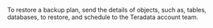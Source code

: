 
To restore a backup plan, send the details of objects, such as, tables, databases, to restore, and schedule to the Teradata account team.

